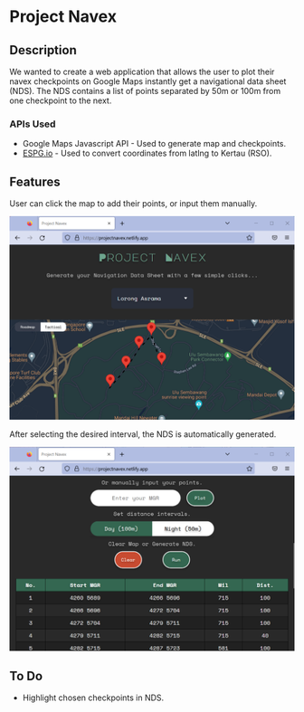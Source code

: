 # Project Navex

## Description

We wanted to create a web application that allows the user to plot their navex checkpoints on Google Maps instantly get a navigational data sheet (NDS). The NDS contains a list of points separated by 50m or 100m from one checkpoint to the next.

### APIs Used

* Google Maps Javascript API - Used to generate map and checkpoints.
* [ESPG.io](https://github.com/maptiler/epsg.io) - Used to convert coordinates from latlng to Kertau (RSO).

## Features

User can click the map to add their points, or input them manually.

![Checkpoints](Images/screenshot1.png)

After selecting the desired interval, the NDS is automatically generated.

![NDS](Images/screenshot2.png)

## To Do

* Highlight chosen checkpoints in NDS.
